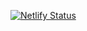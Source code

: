 [![Netlify Status](https://api.netlify.com/api/v1/badges/f263c4f5-031b-4202-bda0-0693c18dcb1d/deploy-status)](https://app.netlify.com/sites/competent-payne-1e1ad9/deploys)
